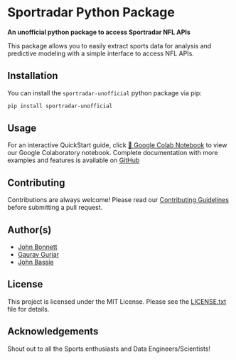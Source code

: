 # Sportradar Python Package

**An unofficial python package to access Sportradar NFL APIs**

This package allows you to easily extract sports data for analysis and predictive modeling with a simple interface to access NFL APIs.

## Installation

You can install the `sportradar-unofficial` python package via pip:
```bash
pip install sportradar-unofficial
```
## Usage
For an interactive QuickStart guide, click [:notebook: Google Colab Notebook](<your-shared-colab-notebook-link>) to view our Google Colaboratory notebook.
Complete documentation with more examples and features is available on [GitHub](https://www.github.com/ggurjar333/sportradar-unofficial)

## Contributing

Contributions are always welcome! Please read our [Contributing Guidelines](https://www.github.com/ggurjar333/sportradar-unofficial) before submitting a pull request.

## Author(s)
- [John Bonnett](https://www.linkedin.com/in/john-bonnett-ba89909b/)
- [Gaurav Gurjar](https://www.linkedin.com/in/ggurjarsocl/)
- [John Bassie](https://www.linkedin.com/in/john-bassey-991a99107)

## License

This project is licensed under the MIT License. Please see the [LICENSE.txt](LICENSE.txt) file for details.

## Acknowledgements

Shout out to all the Sports enthusiasts and Data Engineers/Scientists!